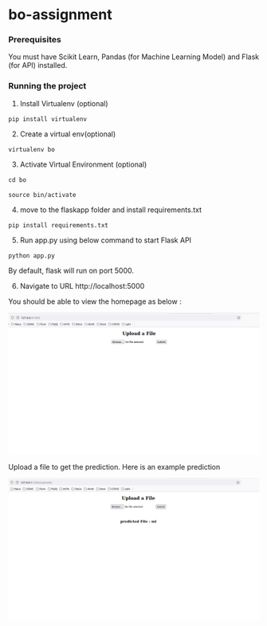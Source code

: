 # bo-assignment

### Prerequisites
You must have Scikit Learn, Pandas (for Machine Learning Model) and Flask (for API) installed.


### Running the project
1. Install Virtualenv (optional)
```
pip install virtualenv
```

2. Create a virtual env(optional)
```
virtualenv bo
```

3. Activate Virtual Environment (optional)
```
cd bo
```

```
source bin/activate
```

4. move to the flaskapp folder and install requirements.txt

 ```
 pip install requirements.txt
 ```
 
5. Run app.py using below command to start Flask API
```
python app.py
```
By default, flask will run on port 5000.

6. Navigate to URL http://localhost:5000

You should be able to view the homepage as below :

<img src="images/initial.png" alt="Flask App Home Page">

Upload a file to get the prediction. Here is an example prediction


<img src="images/prediction.png" alt="Flask App Prediction">
